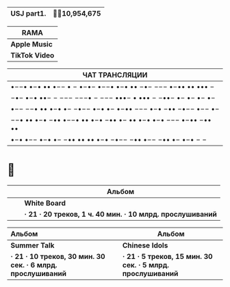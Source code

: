 | USJ part1. | 🙍‍♂️10,954,675 |
| ------------------ | ------------ |

| **RAMA**         |
| ---------------- |
| **Apple Music** |
| **TikTok Video** |

| ЧАТ ТРАНСЛЯЦИИ                                               |
| ------------------------------------------------------------ |
| •−−• •−• •• •−− • −   •−•−   •−−• •−• •• −•− −−− •−•• •• ••• − |
| −•− •−• ••− − −−−   −−−• − −−−   •••− • ••• − −••−   •− •− •− •− |
| •−− −−• •• •−• •− −•−− •−• •− •−•• −−− •−• −•• −•−− •−− •−   |
| −−• •• •−• −•• •−−• •• •−• −•• •− •• •−• •−• −−− •−•• −•• •• |
| •−• •−− •−• •− −•• •• •• •−• −•−− −•• •−− −•• •− •−• − −     |

# 🗽

|      |      | Альбом                                                      |
| ---- | ---- | ----------------------------------------------------------- |
|      |      | **White Board**                                             |
|      |      | **· 21 · 20 треков, 1 ч. 40 мин. · 10 млрд. прослушиваний** |

| Альбом                                                       |      | Альбом                                                       |
| :----------------------------------------------------------- | ---- | ------------------------------------------------------------ |
| **Summer Talk**                                              |      | **Chinese Idols**                                            |
| **· 21 · 10 треков, 30 мин. 30 сек. · 6 млрд. прослушиваний** |      | **· 21 · 5 треков, 15 мин. 30 сек. · 5 млрд. прослушиваний** |

